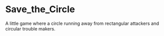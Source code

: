 # Save_the_Circle
A little game where a circle running away from rectangular attackers and circular trouble makers.

